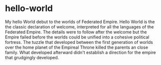# hello-world
My hello World debut to the worlds of Federated Empire. Hello World is the
the classic declaration of welcome, interpreted for all the languages of the 
Federated Empire. The details were to follow after the welcome but the 
Empire failed before the worlds could be unified into a cohesive political
fortress.
	The tuzzle that developed between the first generation of worlds over 
the home planet of the Empireal Throne killed the parents an close family.
What developed afterward didn't establish a direction for the empire that
grudgingly developed. 




